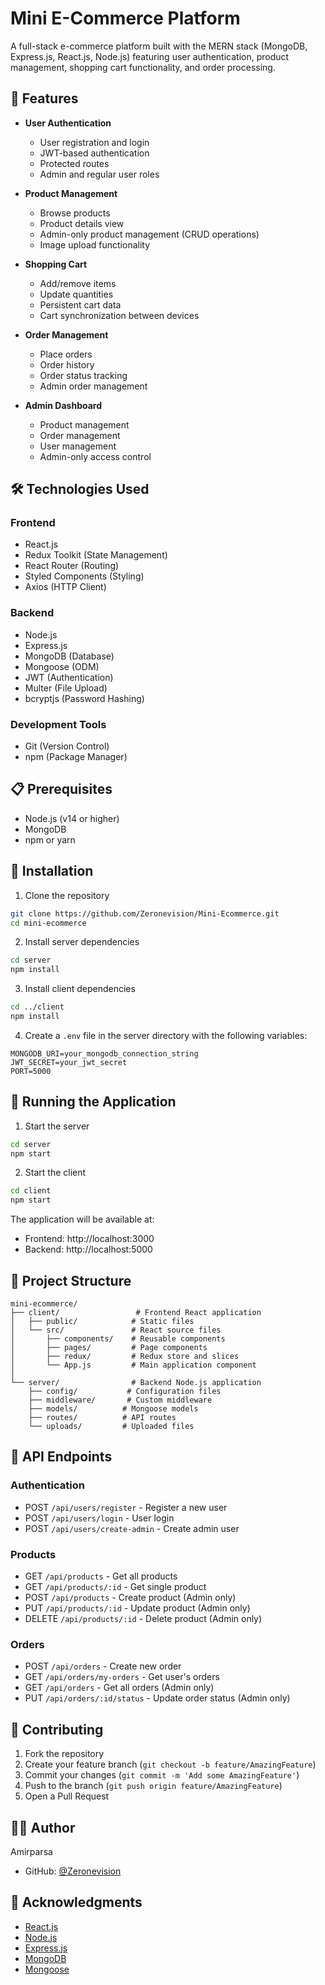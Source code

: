 # Mini E-Commerce Platform

A full-stack e-commerce platform built with the MERN stack (MongoDB, Express.js, React.js, Node.js) featuring user authentication, product management, shopping cart functionality, and order processing.

## 🚀 Features

- **User Authentication**
  - User registration and login
  - JWT-based authentication
  - Protected routes
  - Admin and regular user roles

- **Product Management**
  - Browse products
  - Product details view
  - Admin-only product management (CRUD operations)
  - Image upload functionality

- **Shopping Cart**
  - Add/remove items
  - Update quantities
  - Persistent cart data
  - Cart synchronization between devices

- **Order Management**
  - Place orders
  - Order history
  - Order status tracking
  - Admin order management

- **Admin Dashboard**
  - Product management
  - Order management
  - User management
  - Admin-only access control

## 🛠️ Technologies Used

### Frontend
- React.js
- Redux Toolkit (State Management)
- React Router (Routing)
- Styled Components (Styling)
- Axios (HTTP Client)

### Backend
- Node.js
- Express.js
- MongoDB (Database)
- Mongoose (ODM)
- JWT (Authentication)
- Multer (File Upload)
- bcryptjs (Password Hashing)

### Development Tools
- Git (Version Control)
- npm (Package Manager)

## 📋 Prerequisites

- Node.js (v14 or higher)
- MongoDB
- npm or yarn

## 🔧 Installation

1. Clone the repository
```bash
git clone https://github.com/Zeronevision/Mini-Ecommerce.git
cd mini-ecommerce
```

2. Install server dependencies
```bash
cd server
npm install
```

3. Install client dependencies
```bash
cd ../client
npm install
```

4. Create a `.env` file in the server directory with the following variables:
```env
MONGODB_URI=your_mongodb_connection_string
JWT_SECRET=your_jwt_secret
PORT=5000
```

## 🚀 Running the Application

1. Start the server
```bash
cd server
npm start
```

2. Start the client
```bash
cd client
npm start
```

The application will be available at:
- Frontend: http://localhost:3000
- Backend: http://localhost:5000

## 📁 Project Structure

```
mini-ecommerce/
├── client/                 # Frontend React application
│   ├── public/            # Static files
│   └── src/               # React source files
│       ├── components/    # Reusable components
│       ├── pages/         # Page components
│       ├── redux/         # Redux store and slices
│       └── App.js         # Main application component
│
└── server/                # Backend Node.js application
    ├── config/           # Configuration files
    ├── middleware/       # Custom middleware
    ├── models/          # Mongoose models
    ├── routes/          # API routes
    └── uploads/         # Uploaded files
```

## 🔐 API Endpoints

### Authentication
- POST `/api/users/register` - Register a new user
- POST `/api/users/login` - User login
- POST `/api/users/create-admin` - Create admin user

### Products
- GET `/api/products` - Get all products
- GET `/api/products/:id` - Get single product
- POST `/api/products` - Create product (Admin only)
- PUT `/api/products/:id` - Update product (Admin only)
- DELETE `/api/products/:id` - Delete product (Admin only)

### Orders
- POST `/api/orders` - Create new order
- GET `/api/orders/my-orders` - Get user's orders
- GET `/api/orders` - Get all orders (Admin only)
- PUT `/api/orders/:id/status` - Update order status (Admin only)

## 👥 Contributing

1. Fork the repository
2. Create your feature branch (`git checkout -b feature/AmazingFeature`)
3. Commit your changes (`git commit -m 'Add some AmazingFeature'`)
4. Push to the branch (`git push origin feature/AmazingFeature`)
5. Open a Pull Request

## 👨‍💻 Author

Amirparsa
- GitHub: [@Zeronevision](https://github.com/Zeronevision)

## 🙏 Acknowledgments

- [React.js](https://reactjs.org/)
- [Node.js](https://nodejs.org/)
- [Express.js](https://expressjs.com/)
- [MongoDB](https://www.mongodb.com/)
- [Mongoose](https://mongoosejs.com/) 
